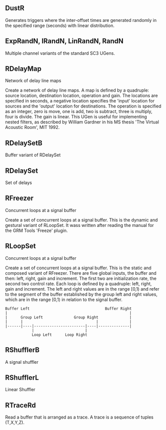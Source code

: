 ## DustR

Generates triggers where the inter-offset times are generated randomly
in the specified range (seconds) with linear distribution.

## ExpRandN, IRandN, LinRandN, RandN

Multiple channel variants of the standard SC3 UGens.

## RDelayMap

Network of delay line maps

Create a network of delay line maps.  A map is defined by a
quadruple: source location, destination location, operation and
gain.  The locations are specified in seconds, a negative location
specifies the 'input' location for sources and the 'output'
location for destinations.  The operation is specified as an
integer, zero is move, one is add, two is subtract, three is
multiply, four is divide.  The gain is linear.  This UGen is
useful for implementing nested filters, as described by William
Gardner in his MS thesis 'The Virtual Acoustic Room', MIT 1992.

## RDelaySetB

Buffer variant of RDelaySet

## RDelaySet

Set of delays

## RFreezer

Concurrent loops at a signal buffer

Create a set of concurrent loops at a signal buffer.  This is the
dynamic and gestural variant of RLoopSet.  It wass written after
reading the manual for the GRM Tools 'Freeze' plugin.

## RLoopSet

Concurrent loops at a signal buffer

Create a set of concurrent loops at a signal buffer.  This is the
static and composed variant of RFreezer.  There are five global
inputs, the buffer and then: left, right, gain and increment.  The
first two are initialization rate, the second two control rate.
Each loop is defined by a quadruple: left, right, gain and
increment.  The left and right values are in the range [0,1) and
refer to the segment of the buffer established by the group left
and right values, which are in the range [0,1) in relation to the
signal buffer.

~~~~
Buffer Left                                  Buffer Right
|                                                       |
|      Group Left              Group Right              |
|      |                                 |              |
|------|----|-----------------------|----|--------------|
            |                       |
            Loop Left      Loop Right
~~~~

## RShufflerB

A signal shuffler

## RShufflerL

Linear Shuffler

## RTraceRd

Read a buffer that is arranged as a trace.  A trace is a sequence of
tuples (T,X,Y,Z).
